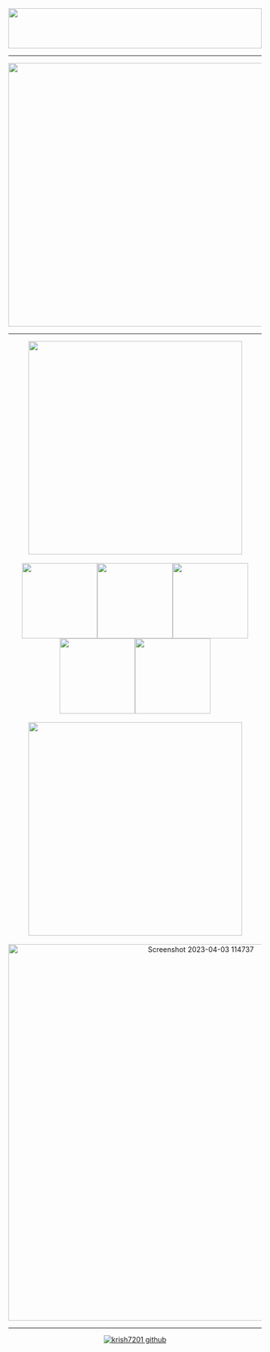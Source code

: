 <div align="center"><a color="white" href="https://www.youtube.com/watch?v=FQSEhHh8WQc"><img src="https://github.com/krish7201/krish7201/blob/main/title.svg" height="80px" width="100%"></img></a></div>

<hr></hr>

<div align=center><a href="https://github.com/krish7201?tab=repositories"><img width=525 align="center" src="https://github-readme-stats.vercel.app/api?username=krish7201&bg_color=25282a&title_color=fff&text_color=fff&border_color=fff&icon_color=fff"/></a></div>

<hr></hr>

<div align=center>

<a href="https://github-readme-stats.vercel.app/api/pin/?username=krish7201&repo=krish7201s-Profile-Picture-Generator"><img width=425 align="center" src="https://github-readme-stats.vercel.app/api/pin/?username=krish7201&repo=krish7201s-Profile-Picture-Generator&bg_color=25282a&title_color=fff&text_color=fff&border_color=fff&show_icons=true"/></img></a>
<br></br><img width="150" align="center" src="https://user-images.githubusercontent.com/44722635/230249581-55f6e959-6f46-4ce4-bc5d-173ebd628da8.png"></img><img width="150" align="center" src="https://user-images.githubusercontent.com/44722635/230249583-50cbd36b-3c18-427f-ade2-947b25d0230a.png"></img><img width="150" align="center" src="https://user-images.githubusercontent.com/44722635/230249585-a0d2dac0-4ac1-4bd5-a313-54bd2cba0631.png"></img><img width="150" align="center" src="https://user-images.githubusercontent.com/44722635/230249588-edaf5355-16eb-4227-9313-985068f6b4ea.png"></img><img width="150" align="center" src="https://user-images.githubusercontent.com/44722635/230249589-16691bc0-ae68-46ef-84d3-6921d50e4ac6.png"></img></li>
<br></br>
<a href="https://github-readme-stats.vercel.app/api/pin/?username=krish7201&repo=artist-page"><img width= 425 align="center" src="https://github-readme-stats.vercel.app/api/pin/?username=krish7201&repo=artist-page&bg_color=25282a&title_color=fff&text_color=fff&border_color=fff&show_icons=true"/></img></a></br><br><img width=750 align="center" alt="Screenshot 2023-04-03 114737" src="https://user-images.githubusercontent.com/44722635/229575279-31c4242d-4aeb-40ea-a9a1-ea4c8851ba5d.png"></img></li>

</div>

<hr></hr>

<div align="center"><a align="center" href="https://visitor-badge.glitch.me"> <img alt="krish7201 github" src="https://visitor-badge.glitch.me/badge?page_id=krish7201.visitor-badge&left_color=white&right_color=white&left_text=FELLAS!"></a></div>

<br></br>
